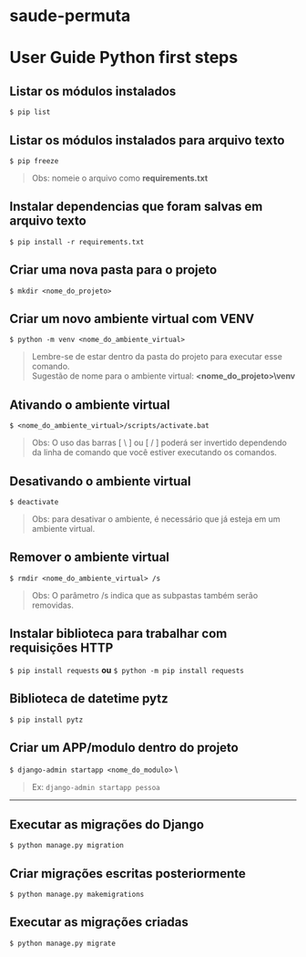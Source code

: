 # saude-permuta


# User Guide Python first steps

## Listar os módulos instalados

``` $ pip list ```

## Listar os módulos instalados para arquivo texto

``` $ pip freeze ```

> Obs: nomeie o arquivo como **requirements.txt**

## Instalar dependencias que foram salvas em arquivo texto

``` $ pip install -r requirements.txt ```

## Criar uma nova pasta para o projeto

``` $ mkdir <nome_do_projeto> ```

## Criar um novo ambiente virtual com VENV

``` $ python -m venv <nome_do_ambiente_virtual> ```

> Lembre-se de estar dentro da pasta do projeto para executar esse comando. \
> Sugestão de nome para o ambiente virtual: **<nome_do_projeto>\venv**

## Ativando o ambiente virtual

``` $ <nome_do_ambiente_virtual>/scripts/activate.bat ```

> Obs: O uso das barras [ \ ] ou [ / ] poderá ser invertido dependendo da linha de comando que você estiver executando os comandos.

## Desativando o ambiente virtual

``` $ deactivate ```

> Obs: para desativar o ambiente, é necessário que já esteja em um ambiente virtual.

## Remover o ambiente virtual

``` $ rmdir <nome_do_ambiente_virtual> /s ```

> Obs: O parâmetro /s indica que as subpastas também serão removidas.

## Instalar biblioteca para trabalhar com requisições HTTP

``` $ pip install requests ``` **ou** ``` $ python -m pip install requests ```

## Biblioteca de datetime pytz

``` $ pip install pytz ```

## Criar um APP/modulo dentro do projeto

``` $ django-admin startapp <nome_do_modulo> ``` \
> Ex: ```django-admin startapp pessoa```

---

## Executar as migrações do Django

``` $ python manage.py migration ```

## Criar migrações escritas posteriormente

``` $ python manage.py makemigrations ```

## Executar as migrações criadas

``` $ python manage.py migrate ```

